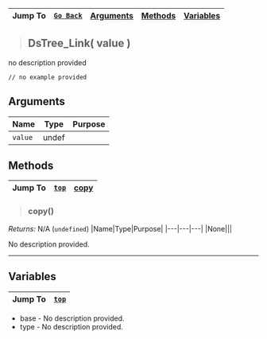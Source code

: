 |Jump To|[`Go Back`]()|[Arguments](#arguments)|[Methods](#methods)|[Variables](#variables)|
|---|---|---|---|---|
>## DsTree_Link( value )
no description provided
```GML
// no example provided
```
## Arguments
|Name|Type|Purpose|
|---|---|---|
|`value`|undef||
## Methods
|Jump To|[`top`](#)|[copy](#copy)|
|---|---|---|
> ### copy()
*Returns:* N/A (`undefined`)
|Name|Type|Purpose|
|---|---|---|
|None|||

No description provided.
***
## Variables
|Jump To|[`top`](#)|
|---|---|

* base - No description provided.
* type - No description provided.

